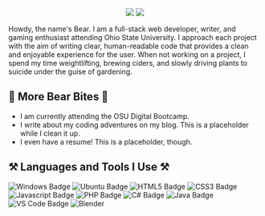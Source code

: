 <p style="text-align:center">
<a href="mailto:thebrickdwarf@gmail.com"><img src="https://img.shields.io/badge/Gmail-D14836?style=for-the-badge&logo=gmail&logoColor=white" /></a>   <a href="https://www.linkedin.com/in/bear-evans-48872a20a/"><img src="https://img.shields.io/badge/LinkedIn-0077B5?style=for-the-badge&logo=linkedin&logoColor=white" /></a>
</p>

Howdy, the name's Bear. I am a full-stack web developer, writer, and gaming enthusiast attending Ohio State University. I approach each project with the aim of writing clear, human-readable code that provides a clean and enjoyable experience for the user. When not working on a project, I spend my time weightlifting, brewing ciders, and slowly driving plants to suicide under the guise of gardening.

## 🐻 More Bear Bites 🐻
* I am currently attending the OSU Digital Bootcamp.
* I write about my coding adventures on my blog. This is a placeholder while I clean it up.
* I even have a resume! This is a placeholder, though.

## ⚒️ Languages and Tools I Use ⚒️
![Windows Badge](https://img.shields.io/static/v1?label=OS&message=Windows&color=blue&logo=windows) 
![Ubuntu Badge](https://img.shields.io/static/v1?label=OS&message=Ubuntu&color=orange&logo=ubuntu)
![HTML5 Badge](https://img.shields.io/static/v1?label=Code&message=HTML5&color=orange&logo=html5) 
![CSS3 Badge](https://img.shields.io/static/v1?label=Code&message=CSS3&color=blue&logo=css3) 
![Javascript Badge](https://img.shields.io/static/v1?label=Code&message=Javascript&color=yellow&logo=javascript) 
![PHP Badge](https://img.shields.io/static/v1?label=Code&message=PHP&color=red&logo=php)
![C# Badge](https://img.shields.io/static/v1?label=Code&message=C%23&color=purple&logo=c-sharp)
![Java Badge](https://img.shields.io/static/v1?label=Code&message=Java&color=orange&logo=java)
![VS Code Badge](https://img.shields.io/badge/Editor-Visual_Studio_Code-blue?logo=visual-studio-code)
![Blender](https://img.shields.io/static/v1?label=Tool&message=Blender&color=orange&logo=blender)